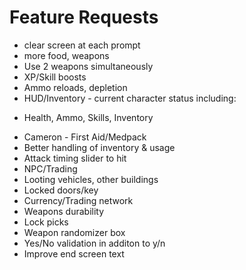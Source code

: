 # Feature Requests

* clear screen at each prompt
* more food, weapons
* Use 2 weapons simultaneously
* XP/Skill boosts
* Ammo reloads, depletion
* HUD/Inventory - current character status including:
- Health, Ammo, Skills, Inventory
* Cameron - First Aid/Medpack
* Better handling of inventory & usage
* Attack timing slider to hit
* NPC/Trading
* Looting vehicles, other buildings
* Locked doors/key
* Currency/Trading network
* Weapons durability
* Lock picks
* Weapon randomizer box
* Yes/No validation in additon to y/n
* Improve end screen text

